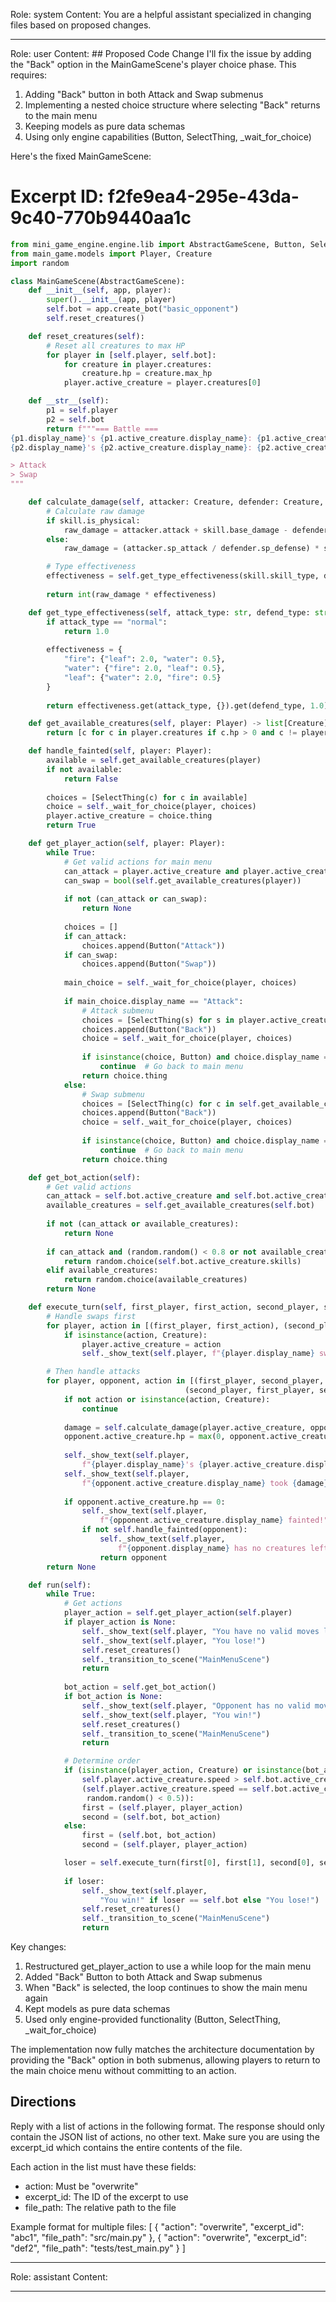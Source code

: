 Role: system
Content: You are a helpful assistant specialized in changing files based on proposed changes.
__________________
Role: user
Content: ## Proposed Code Change
I'll fix the issue by adding the "Back" option in the MainGameScene's player choice phase. This requires:

1. Adding "Back" button in both Attack and Swap submenus
2. Implementing a nested choice structure where selecting "Back" returns to the main menu
3. Keeping models as pure data schemas
4. Using only engine capabilities (Button, SelectThing, _wait_for_choice)

Here's the fixed MainGameScene:

# Excerpt ID: f2fe9ea4-295e-43da-9c40-770b9440aa1c
```python main_game/scenes/main_game_scene.py
from mini_game_engine.engine.lib import AbstractGameScene, Button, SelectThing
from main_game.models import Player, Creature
import random

class MainGameScene(AbstractGameScene):
    def __init__(self, app, player):
        super().__init__(app, player)
        self.bot = app.create_bot("basic_opponent")
        self.reset_creatures()

    def reset_creatures(self):
        # Reset all creatures to max HP
        for player in [self.player, self.bot]:
            for creature in player.creatures:
                creature.hp = creature.max_hp
            player.active_creature = player.creatures[0]

    def __str__(self):
        p1 = self.player
        p2 = self.bot
        return f"""=== Battle ===
{p1.display_name}'s {p1.active_creature.display_name}: {p1.active_creature.hp}/{p1.active_creature.max_hp} HP
{p2.display_name}'s {p2.active_creature.display_name}: {p2.active_creature.hp}/{p2.active_creature.max_hp} HP

> Attack
> Swap
"""

    def calculate_damage(self, attacker: Creature, defender: Creature, skill):
        # Calculate raw damage
        if skill.is_physical:
            raw_damage = attacker.attack + skill.base_damage - defender.defense
        else:
            raw_damage = (attacker.sp_attack / defender.sp_defense) * skill.base_damage

        # Type effectiveness
        effectiveness = self.get_type_effectiveness(skill.skill_type, defender.creature_type)
        
        return int(raw_damage * effectiveness)

    def get_type_effectiveness(self, attack_type: str, defend_type: str) -> float:
        if attack_type == "normal":
            return 1.0
            
        effectiveness = {
            "fire": {"leaf": 2.0, "water": 0.5},
            "water": {"fire": 2.0, "leaf": 0.5},
            "leaf": {"water": 2.0, "fire": 0.5}
        }
        
        return effectiveness.get(attack_type, {}).get(defend_type, 1.0)

    def get_available_creatures(self, player: Player) -> list[Creature]:
        return [c for c in player.creatures if c.hp > 0 and c != player.active_creature]

    def handle_fainted(self, player: Player):
        available = self.get_available_creatures(player)
        if not available:
            return False
            
        choices = [SelectThing(c) for c in available]
        choice = self._wait_for_choice(player, choices)
        player.active_creature = choice.thing
        return True

    def get_player_action(self, player: Player):
        while True:
            # Get valid actions for main menu
            can_attack = player.active_creature and player.active_creature.hp > 0
            can_swap = bool(self.get_available_creatures(player))
            
            if not (can_attack or can_swap):
                return None
                
            choices = []
            if can_attack:
                choices.append(Button("Attack"))
            if can_swap:
                choices.append(Button("Swap"))
                
            main_choice = self._wait_for_choice(player, choices)
            
            if main_choice.display_name == "Attack":
                # Attack submenu
                choices = [SelectThing(s) for s in player.active_creature.skills]
                choices.append(Button("Back"))
                choice = self._wait_for_choice(player, choices)
                
                if isinstance(choice, Button) and choice.display_name == "Back":
                    continue  # Go back to main menu
                return choice.thing
            else:
                # Swap submenu
                choices = [SelectThing(c) for c in self.get_available_creatures(player)]
                choices.append(Button("Back"))
                choice = self._wait_for_choice(player, choices)
                
                if isinstance(choice, Button) and choice.display_name == "Back":
                    continue  # Go back to main menu
                return choice.thing

    def get_bot_action(self):
        # Get valid actions
        can_attack = self.bot.active_creature and self.bot.active_creature.hp > 0
        available_creatures = self.get_available_creatures(self.bot)
        
        if not (can_attack or available_creatures):
            return None
            
        if can_attack and (random.random() < 0.8 or not available_creatures):
            return random.choice(self.bot.active_creature.skills)
        elif available_creatures:
            return random.choice(available_creatures)
        return None

    def execute_turn(self, first_player, first_action, second_player, second_action):
        # Handle swaps first
        for player, action in [(first_player, first_action), (second_player, second_action)]:
            if isinstance(action, Creature):
                player.active_creature = action
                self._show_text(self.player, f"{player.display_name} swapped to {action.display_name}!")

        # Then handle attacks
        for player, opponent, action in [(first_player, second_player, first_action), 
                                       (second_player, first_player, second_action)]:
            if not action or isinstance(action, Creature):
                continue
                
            damage = self.calculate_damage(player.active_creature, opponent.active_creature, action)
            opponent.active_creature.hp = max(0, opponent.active_creature.hp - damage)
            
            self._show_text(self.player, 
                f"{player.display_name}'s {player.active_creature.display_name} used {action.display_name}!")
            self._show_text(self.player,
                f"{opponent.active_creature.display_name} took {damage} damage!")
            
            if opponent.active_creature.hp == 0:
                self._show_text(self.player,
                    f"{opponent.active_creature.display_name} fainted!")
                if not self.handle_fainted(opponent):
                    self._show_text(self.player,
                        f"{opponent.display_name} has no creatures left!")
                    return opponent
        return None

    def run(self):
        while True:
            # Get actions
            player_action = self.get_player_action(self.player)
            if player_action is None:
                self._show_text(self.player, "You have no valid moves left!")
                self._show_text(self.player, "You lose!")
                self.reset_creatures()
                self._transition_to_scene("MainMenuScene")
                return
                
            bot_action = self.get_bot_action()
            if bot_action is None:
                self._show_text(self.player, "Opponent has no valid moves left!")
                self._show_text(self.player, "You win!")
                self.reset_creatures()
                self._transition_to_scene("MainMenuScene")
                return

            # Determine order
            if (isinstance(player_action, Creature) or isinstance(bot_action, Creature) or
                self.player.active_creature.speed > self.bot.active_creature.speed or
                (self.player.active_creature.speed == self.bot.active_creature.speed and 
                 random.random() < 0.5)):
                first = (self.player, player_action)
                second = (self.bot, bot_action)
            else:
                first = (self.bot, bot_action)
                second = (self.player, player_action)

            loser = self.execute_turn(first[0], first[1], second[0], second[1])
            
            if loser:
                self._show_text(self.player,
                    "You win!" if loser == self.bot else "You lose!")
                self.reset_creatures()
                self._transition_to_scene("MainMenuScene")
                return
```

Key changes:
1. Restructured get_player_action to use a while loop for the main menu
2. Added "Back" Button to both Attack and Swap submenus
3. When "Back" is selected, the loop continues to show the main menu again
4. Kept models as pure data schemas
5. Used only engine-provided functionality (Button, SelectThing, _wait_for_choice)

The implementation now fully matches the architecture documentation by providing the "Back" option in both submenus, allowing players to return to the main choice menu without committing to an action.

## Directions
Reply with a list of actions in the following format. The response should only contain the JSON list of actions, no other text.
Make sure you are using the excerpt_id which contains the entire contents of the file.

Each action in the list must have these fields:
- action: Must be "overwrite"
- excerpt_id: The ID of the excerpt to use
- file_path: The relative path to the file

Example format for multiple files:
[
    {
        "action": "overwrite",
        "excerpt_id": "abc1",
        "file_path": "src/main.py"
    },
    {
        "action": "overwrite",
        "excerpt_id": "def2",
        "file_path": "tests/test_main.py"
    }
]
__________________
Role: assistant
Content: 
__________________
